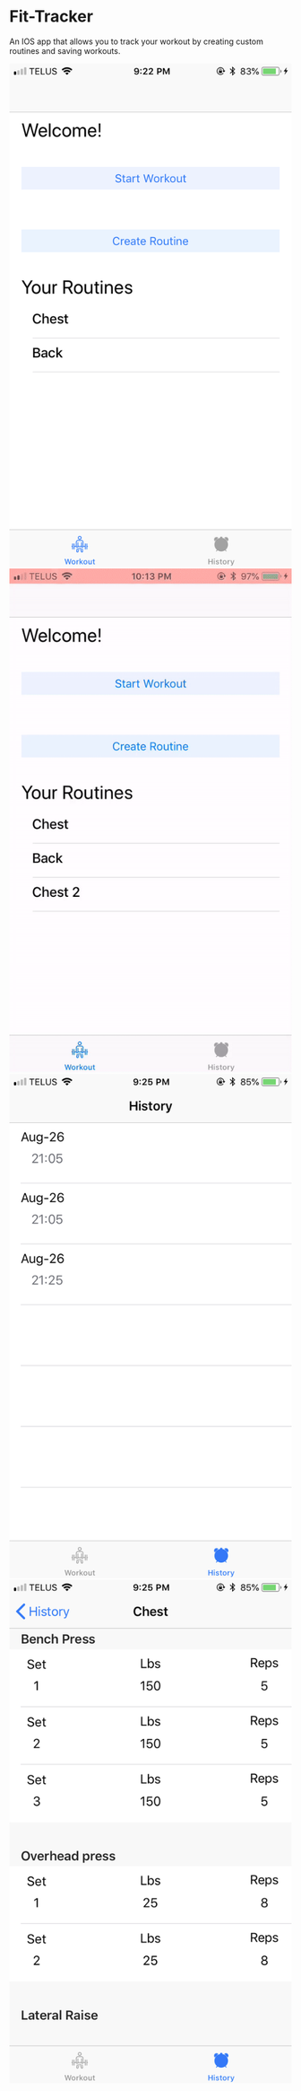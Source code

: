 # Fit-Tracker

An IOS app that allows you to track your workout by creating custom routines and saving workouts. 

![Image of Welcome Screen](https://github.com/asadaizaz/Fit-Tracker/blob/master/Images/IMG_1927.PNG)
![Gif of Live Workout](https://github.com/asadaizaz/Fit-Tracker/blob/master/Images/liveworkoutdemo.gif)
![Image of History](https://github.com/asadaizaz/Fit-Tracker/blob/master/Images/IMG_1929.PNG)
![Image of Routine History](https://github.com/asadaizaz/Fit-Tracker/blob/master/Images/IMG_1930.PNG)
